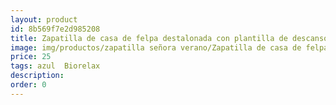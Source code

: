 ```yaml
---
layout: product
id: 8b569f7e2d985208
title: Zapatilla de casa de felpa destalonada con plantilla de descanso
image: img/productos/zapatilla señora verano/Zapatilla de casa de felpa destalonada con plantilla de descanso=25=azul  Biorelax.webp
price: 25
tags: azul  Biorelax
description: 
order: 0
---
```

